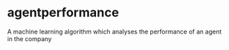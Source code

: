 # agentperformance
A machine learning algorithm which analyses the performance of an agent in the company
